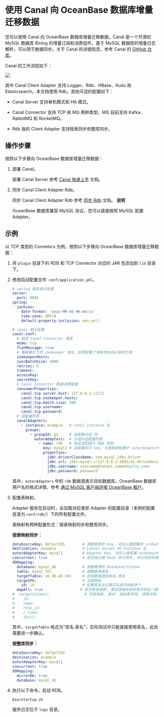 使用 Canal 向 OceanBase 数据库增量迁移数据 
===================================================



您可以使用 Canal 向 OceanBase 数据库增量迁移数据。Canal 是一个开源的 MySQL 数据库 Binlog 的增量订阅和消费组件，基于 MySQL 数据库的增量日志解析，可以用于数据同步。关于 Canal 的详细信息，参考 Canal 的 [GitHub 仓库](https://github.com/alibaba/canal)。

Canal 的工作流程如下：

![](https://intranetproxy.alipay.com/skylark/lark/0/2021/png/21256616/1623931214127-4c63dbb8-445d-40c4-b4b8-82ef27c004ee.png)

其中 Canal Client Adapter 支持 Logger、Rdb、HBase、Kudu 和 Elasticsearch。本文档使用 Rdb。其他可选的配置如下：

* Canal Server 支持单机模式和 HA 模式。

  

* Canal Connector 支持 TCP 和 MQ 两种类型。MQ 目前支持 Kafka、RabbitMQ 和 RocketMQ。

  

* Rdb 版的 Client Adapter 支持按表同步和整库同步。

  




操作步骤 
-------------------------

按照以下步骤向 OceanBase 数据库增量迁移数据：

1. 部署 Canal。

   部署 Canal Server 参考 [Canal 快速上手](https://github.com/alibaba/canal/wiki/QuickStart) 文档。
   

2. 同步 Canal Client Adapter Rdb。

   同步 Canal Client Adapter Rdb 参考 [同步 Rdb](https://github.com/alibaba/canal/wiki/Sync-RDB) 文档。
   **说明**

   

   OceanBase 数据库兼容 MySQL 协议，您可以直接按照 MySQL 配置 Adapter。
   




示例 
-----------------------

以 TCP 类型的 Connetors 为例，按照以下步骤向 OceanBase 数据库增量迁移数据：

1. 将 `plugin` 目录下的 RDB 和 TCP Connector 对应的 JAR 包添加到 `lib` 目录下。

   

2. 修改启动配置文件` conf/application.yml`。

   ```yaml
   # spring 服务相关配置
   server:
     port: 8081
   spring:
     jackson:
       date-format: 'yyyy-MM-dd HH:mm:ss'
       time-zone: GMT+8
       default-property-inclusion: non_null
   
   # canal 相关配置
   canal.conf:
     # 指定 Canal Connector 类型
     mode: tcp
     flatMessage: true
     # 集群模式下的 zookeeper 地址，如果配置了单机地址则以单机为准
     zookeeperHosts:
     syncBatchSize: 1000
     retries: 0
     timeout:
     accessKey:
     secretKey:
     # Canal Connector 数据消费配置
     consumerProperties:
       canal.tcp.server.host: 127.0.0.1:11111
       canal.tcp.zookeeper.hosts:
       canal.tcp.batch.size: 500
       canal.tcp.username:
       canal.tcp.password:
     # 适配器列表
     canalAdapters:
       - instance: example   # canal instance 名
         groups:
           - groupId: g1     # 适配器分组 ID
             outerAdapters:  # 分组内适配器列表
               - name: rdb   # 指定适配器为 RDB 类型
                 key: mysql1 # 适配器标识 key，与表映射配置中 outerAdapterKey 对应
                 properties:
                   jdbc.driverClassName: com.mysql.jdbc.Driver
                   jdbc.url: jdbc:mysql://127.0.0.1:2883/ob_db?useUnicode=true
                   jdbc.username: username@tenant_name#deploy_name
                   jdbc.password: password
   ```

   

   其中，`outerAdapters` 中的 `rdb` 数据源表示目标数据库。OceanBase 数据库用户名的格式详情，参考 [通过 MySQL 客户端连接 OceanBase 租户](/docs-cn/7.developer-guide-1/2.connect-to-the-oceanbase-database/1.connect-to-an-oceanbase-tenant-by-using-a-mysql-client/)。
   

3. 配置表映射。

   Adapter 服务在启动时，会加载对应类型 Adapter 的配置目录（本例的配置目录为 `conf/rdb/`）下的所有配置文件。

   表映射有两种配置形式：按表映射同步和整库同步。

   **按表映射同步：** 

   ```yaml
   dataSourceKey: defaultDS        # 源数据源的 Key, 对应上面配置的 srcDataSources 中的值
   destination: example            # Cannal Server 的 Instance 名
   outerAdapterKey: mysql1         # Adapter Key, 对应上面配置 outAdapters 中的 Key
   concurrent: true                # 是否按主键 Hash 并行同步, 并行同步的表必须保证主键不会更改及主键不能为其他同步表的外键
   dbMapping:
     database: mysql_db            # 源数据源的 Database/Schema
     table: mysql_tbl              # 源数据源表名
     targetTable: ob_db.ob_tbl     # 目标数据源的库名.表名
     targetPk:                     # 主键映射
       id: id                      # 如果是复合主键可以换行映射多个
     mapAll: true                 # 是否整表映射, 要求源表和目标表字段名一模一样 (如果 targetColumns 也配置了映射,则以 targetColumns 配置为准)
   #  targetColumns:                # 字段映射, 格式: 目标表字段: 源表字段, 如果字段名一样源表字段名可不填
   #    id:
   #    name:
   #    role_id:
   #    c_time:
   #    test1: 
   ```

   

   其中，`targetTable` 格式为"库名.表名"，实际测试中只能直接使用表名，此处需要进一步确认。

   **按整库同步：** 

   ```yaml
   dataSourceKey: defaultDS
   destination: example
   outerAdapterKey: mysql1
   concurrent: true
   dbMapping:
     mirrorDb: true
     database: mysql_db
   ```

   

4. 执行以下命令，启动 RDB。

   ```bash
   bin/startup.sh
   ```

   

   服务日志位于 `logs` 目录。
   



